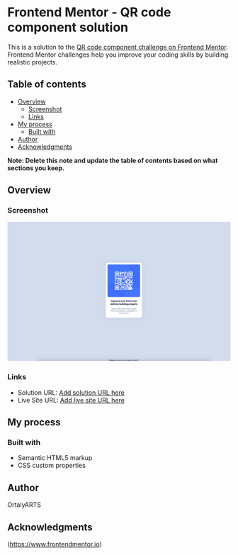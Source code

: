 # Frontend Mentor - QR code component solution

This is a solution to the [QR code component challenge on Frontend Mentor](https://www.frontendmentor.io/challenges/qr-code-component-iux_sIO_H). Frontend Mentor challenges help you improve your coding skills by building realistic projects. 

## Table of contents

- [Overview](#overview)
  - [Screenshot](#screenshot)
  - [Links](#links)
- [My process](#my-process)
  - [Built with](#built-with)
- [Author](#author)
- [Acknowledgments](#acknowledgments)

**Note: Delete this note and update the table of contents based on what sections you keep.**

## Overview

### Screenshot

![](images/screenshot.jpg)

### Links

- Solution URL: [Add solution URL here](https://github.com/ortalyarts/frontendmentor-qrcode)
- Live Site URL: [Add live site URL here](https://frontendmentor-qrcode-iota.vercel.app/)

## My process

### Built with

- Semantic HTML5 markup
- CSS custom properties




## Author

OrtalyARTS

## Acknowledgments

(https://www.frontendmentor.io)
